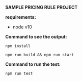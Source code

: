 **SAMPLE PRICING RULE PROJECT**

**requirements:**
- node v10

**Command to see the output:**

`npm install`

`npm run build && npm run start`

**Command to run the test:**

`npm run test`